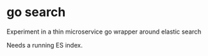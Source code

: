
# go search

Experiment in a thin microservice go wrapper around elastic search

Needs a running ES index.
